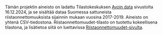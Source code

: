 Tämän projektin aineisto on ladattu Tilastokeskuksen [Avoin data](https://stat.fi/org/avoindata/index.html) sivustolta 16.12.2024, ja se sisältää dataa Suomessa sattuneista riistaonnettomuuksista sijainnin mukaan vuosina 2017-2019. Aineisto on yhtenä CSV-tiedostona. 
Riistaonnettomuudet-tilasto on tuotettu kokeellisena tilastona, ja lisätietoa siitä on luettavissa [Riistaonnettomuudet-sivulta](https://stat.fi/tup/kokeelliset-tilastot/riistaonnettomuudet/index.html). 
